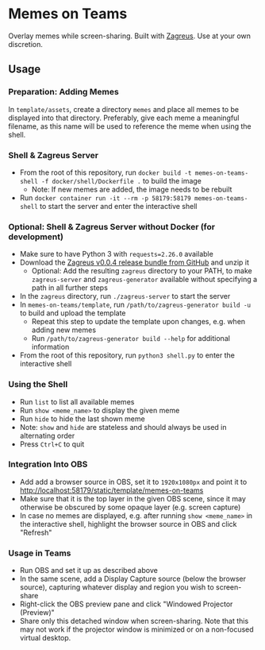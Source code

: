 # Memes on Teams
Overlay memes while screen-sharing. Built with [Zagreus](https://github.com/mariokaufmann/zagreus). Use at your own discretion.

## Usage
### Preparation: Adding Memes
In `template/assets`, create a directory `memes` and place all memes to be displayed into that directory. Preferably, give each meme a meaningful filename, as this name will be used to reference the meme when using the shell.

### Shell & Zagreus Server
- From the root of this repository, run `docker build -t memes-on-teams-shell -f docker/shell/Dockerfile .` to build the image
  - Note: If new memes are added, the image needs to be rebuilt
- Run `docker container run -it --rm -p 58179:58179 memes-on-teams-shell` to start the server and enter the interactive shell

### Optional: Shell & Zagreus Server without Docker (for development)
- Make sure to have Python 3 with `requests=2.26.0` available
- Download the [Zagreus v0.0.4 release bundle from GitHub](https://github.com/mariokaufmann/zagreus/releases/tag/v0.0.4) and unzip it
  - Optional: Add the resulting `zagreus` directory to your PATH, to make `zagreus-server` and `zagreus-generator` available without specifying a path in all further steps
- In the `zagreus` directory, run `./zagreus-server` to start the server
- In `memes-on-teams/template`, run `/path/to/zagreus-generator build -u` to build and upload the template
  - Repeat this step to update the template upon changes, e.g. when adding new memes
  - Run `/path/to/zagreus-generator build --help` for additional information
- From the root of this repository, run `python3 shell.py` to enter the interactive shell

### Using the Shell
- Run `list` to list all available memes
- Run `show <meme_name>` to display the given meme
- Run `hide` to hide the last shown meme
- Note: `show` and `hide` are stateless and should always be used in alternating order
- Press `Ctrl+C` to quit

### Integration Into OBS
- Add add a browser source in OBS, set it to `1920x1080px` and point it to [http://localhost:58179/static/template/memes-on-teams](http://localhost:58179/static/template/memes-on-teams)
- Make sure that it is the top layer in the given OBS scene, since it may otherwise be obscured by some opaque layer (e.g. screen capture)
- In case no memes are displayed, e.g. after running `show <meme_name>` in the interactive shell, highlight the browser source in OBS and click "Refresh"

### Usage in Teams
- Run OBS and set it up as described above
- In the same scene, add a Display Capture source (below the browser source), capturing whatever display and region you wish to screen-share
- Right-click the OBS preview pane and click "Windowed Projector (Preview)"
- Share only this detached window when screen-sharing. Note that this may not work if the projector window is minimized or on a non-focused virtual desktop.
